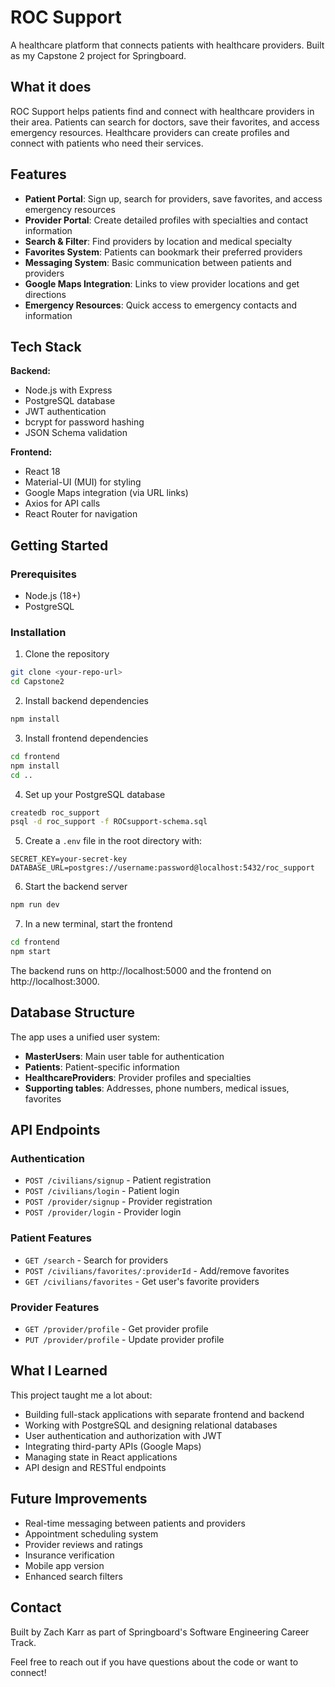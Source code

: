 # ROC Support

A healthcare platform that connects patients with healthcare providers. Built as my Capstone 2 project for Springboard.

## What it does

ROC Support helps patients find and connect with healthcare providers in their area. Patients can search for doctors, save their favorites, and access emergency resources. Healthcare providers can create profiles and connect with patients who need their services.

## Features

- **Patient Portal**: Sign up, search for providers, save favorites, and access emergency resources
- **Provider Portal**: Create detailed profiles with specialties and contact information
- **Search & Filter**: Find providers by location and medical specialty
- **Favorites System**: Patients can bookmark their preferred providers
- **Messaging System**: Basic communication between patients and providers
- **Google Maps Integration**: Links to view provider locations and get directions
- **Emergency Resources**: Quick access to emergency contacts and information

## Tech Stack

**Backend:**
- Node.js with Express
- PostgreSQL database
- JWT authentication
- bcrypt for password hashing
- JSON Schema validation

**Frontend:**
- React 18
- Material-UI (MUI) for styling
- Google Maps integration (via URL links)
- Axios for API calls
- React Router for navigation

## Getting Started

### Prerequisites
- Node.js (18+)
- PostgreSQL

### Installation

1. Clone the repository
```bash
git clone <your-repo-url>
cd Capstone2
```

2. Install backend dependencies
```bash
npm install
```

3. Install frontend dependencies
```bash
cd frontend
npm install
cd ..
```

4. Set up your PostgreSQL database
```bash
createdb roc_support
psql -d roc_support -f ROCsupport-schema.sql
```

5. Create a `.env` file in the root directory with:
```
SECRET_KEY=your-secret-key
DATABASE_URL=postgres://username:password@localhost:5432/roc_support
```

6. Start the backend server
```bash
npm run dev
```

7. In a new terminal, start the frontend
```bash
cd frontend
npm start
```

The backend runs on http://localhost:5000 and the frontend on http://localhost:3000.

## Database Structure

The app uses a unified user system:
- **MasterUsers**: Main user table for authentication
- **Patients**: Patient-specific information
- **HealthcareProviders**: Provider profiles and specialties
- **Supporting tables**: Addresses, phone numbers, medical issues, favorites

## API Endpoints

### Authentication
- `POST /civilians/signup` - Patient registration
- `POST /civilians/login` - Patient login
- `POST /provider/signup` - Provider registration
- `POST /provider/login` - Provider login

### Patient Features
- `GET /search` - Search for providers
- `POST /civilians/favorites/:providerId` - Add/remove favorites
- `GET /civilians/favorites` - Get user's favorite providers

### Provider Features
- `GET /provider/profile` - Get provider profile
- `PUT /provider/profile` - Update provider profile

## What I Learned

This project taught me a lot about:
- Building full-stack applications with separate frontend and backend
- Working with PostgreSQL and designing relational databases
- User authentication and authorization with JWT
- Integrating third-party APIs (Google Maps)
- Managing state in React applications
- API design and RESTful endpoints

## Future Improvements

- Real-time messaging between patients and providers
- Appointment scheduling system
- Provider reviews and ratings
- Insurance verification
- Mobile app version
- Enhanced search filters

## Contact

Built by Zach Karr as part of Springboard's Software Engineering Career Track.

Feel free to reach out if you have questions about the code or want to connect!